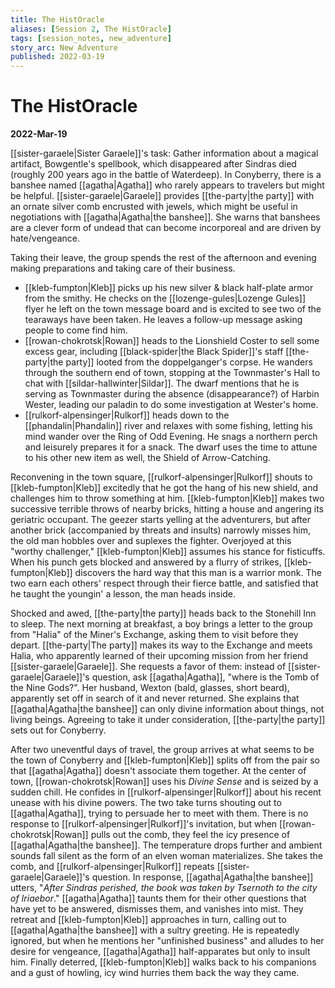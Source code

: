```yaml
---
title: The HistOracle
aliases: [Session 2, The HistOracle]
tags: [session_notes, new_adventure]
story_arc: New Adventure
published: 2022-03-19
---
```

# The HistOracle
**2022-Mar-19**

[[sister-garaele|Sister Garaele]]'s task: Gather information about a magical artifact, Bowgentle's spellbook, which disappeared after Sindras died (roughly 200 years ago in the battle of Waterdeep). In Conyberry, there is a banshee named [[agatha|Agatha]] who rarely appears to travelers but might be helpful. [[sister-garaele|Garaele]] provides [[the-party|the party]] with an ornate silver comb encrusted with jewels, which might be useful in negotiations with [[agatha|Agatha|the banshee]]. She warns that banshees are a clever form of undead that can become incorporeal and are driven by hate/vengeance. 

Taking their leave, the group spends the rest of the afternoon and evening making preparations and taking care of their business.
- [[kleb-fumpton|Kleb]] picks up his new silver & black half-plate armor from the smithy. He checks on the [[lozenge-gules|Lozenge Gules]] flyer he left on the town message board and is excited to see two of the tearaways have been taken. He leaves a follow-up message asking people to come find him.
- [[rowan-chokrotsk|Rowan]] heads to the Lionshield Coster to sell some excess gear, including [[black-spider|the Black Spider]]'s staff [[the-party|the party]] looted from the doppelganger's corpse. He wanders through the southern end of town, stopping at the Townmaster's Hall to chat with [[sildar-hallwinter|Sildar]]. The dwarf mentions that he is serving as Townmaster during the absence (disappearance?) of Harbin Wester, leading our paladin to do some investigation at Wester's home.
- [[rulkorf-alpensinger|Rulkorf]] heads down to the [[phandalin|Phandalin]] river and relaxes with some fishing, letting his mind wander over the Ring of Odd Evening. He snags a northern perch and leisurely prepares it for a snack. The dwarf uses the time to attune to his other new item as well, the Shield of Arrow-Catching.

Reconvening in the town square, [[rulkorf-alpensinger|Rulkorf]] shouts to [[kleb-fumpton|Kleb]] excitedly that he got the hang of his new shield, and challenges him to throw something at him. [[kleb-fumpton|Kleb]] makes two successive terrible throws of nearby bricks, hitting a house and angering its geriatric occupant. The geezer starts yelling at the adventurers, but after another brick (accompanied by threats and insults) narrowly misses him, the old man hobbles over and suplexes the fighter. Overjoyed at this "worthy challenger," [[kleb-fumpton|Kleb]] assumes his stance for fisticuffs. When his punch gets blocked and answered by a flurry of strikes, [[kleb-fumpton|Kleb]] discovers the hard way that this man is a warrior monk. The two earn each others' respect through their fierce battle, and satisfied that he taught the youngin' a lesson, the man heads inside.

Shocked and awed, [[the-party|the party]] heads back to the Stonehill Inn to sleep. The next morning at breakfast, a boy brings a letter to the group from "Halia" of the Miner's Exchange, asking them to visit before they depart. [[the-party|The party]] makes its way to the Exchange and meets Halia, who apparently learned of their upcoming mission from her friend [[sister-garaele|Garaele]]. She requests a favor of them: instead of [[sister-garaele|Garaele]]'s question, ask [[agatha|Agatha]], "where is the Tomb of the Nine Gods?". Her husband, Wexton (bald, glasses, short beard), apparently set off in search of it and never returned. She explains that [[agatha|Agatha|the banshee]] can only divine information about things, not living beings. Agreeing to take it under consideration, [[the-party|the party]] sets out for Conyberry.

After two uneventful days of travel, the group arrives at what seems to be the town of Conyberry and [[kleb-fumpton|Kleb]] splits off from the pair so that [[agatha|Agatha]] doesn't associate them together. At the center of town, [[rowan-chokrotsk|Rowan]] uses his *Divine Sense* and is seized by a sudden chill. He confides in [[rulkorf-alpensinger|Rulkorf]] about his recent unease with his divine powers. The two take turns shouting out to [[agatha|Agatha]], trying to persuade her to meet with them. There is no response to [[rulkorf-alpensinger|Rulkorf]]'s invitation, but when [[rowan-chokrotsk|Rowan]] pulls out the comb, they feel the icy presence of [[agatha|Agatha|the banshee]]. The temperature drops further and ambient sounds fall silent as the form of an elven woman materializes. She takes the comb, and [[rulkorf-alpensinger|Rulkorf]] repeats [[sister-garaele|Garaele]]'s question. In response, [[agatha|Agatha|the banshee]] utters, "*After Sindras perished, the book was taken by Tsernoth to the city of Iriaebor*." [[agatha|Agatha]] taunts them for their other questions that have yet to be answered, dismisses them, and vanishes into mist. They retreat and [[kleb-fumpton|Kleb]] approaches in turn, calling out to [[agatha|Agatha|the banshee]] with a sultry greeting. He is repeatedly ignored, but when he mentions her "unfinished business" and alludes to her desire for vengeance, [[agatha|Agatha]] half-apparates but only to insult him. Finally deterred, [[kleb-fumpton|Kleb]] walks back to his companions and a gust of howling, icy wind hurries them back the way they came.